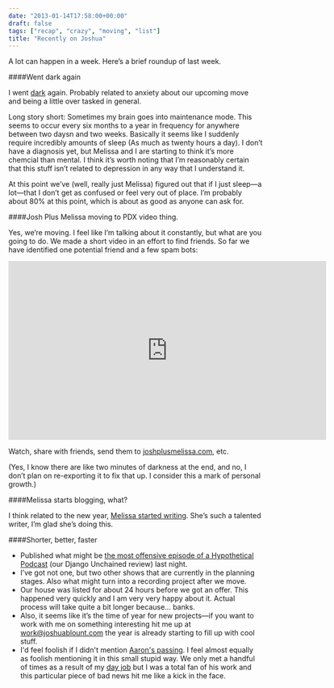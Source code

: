```yaml
---
date: "2013-01-14T17:58:00+00:00"
draft: false
tags: ["recap", "crazy", "moving", "list"]
title: "Recently on Joshua"
---
```

A lot can happen in a week. Here’s a brief roundup of last week.

####Went dark again

I went [dark](http://joshuablount.com/posts/2010/ways-tell-im-not-feeling-well-mental-illness/) again. Probably related to anxiety about our upcoming move and being a little over tasked in general.

Long story short: Sometimes my brain goes into maintenance mode. This seems to occur every six months to a year in frequency for anywhere between two daysn and two weeks. Basically it seems like I suddenly require incredibly amounts of sleep (As much as twenty hours a day). I don’t have a diagnosis yet, but Melissa and I are starting to think it’s more chemcial than mental. I think it’s worth noting that I’m reasonably certain that this stuff isn’t related to depression in any way that I understand it.

At this point we’ve (well, really just Melissa) figured out that if I just sleep—a lot—that I don’t get as confused or feel very out of place. I’m probably about 80% at this point, which is about as good as anyone can ask for.

####Josh Plus Melissa moving to PDX video thing.

Yes, we’re moving. I feel like I’m talking about it constantly, but what are you going to do. We made a short video in an effort to find friends. So far we have identified one potential friend and a few spam bots:

<iframe width="630" height="354" src="http://www.youtube.com/embed/n6Sh3AcVkPk?showinfo=0&hd=1&rel=0" frameborder="0" allowfullscreen></iframe>

Watch, share with friends, send them to [joshplusmelissa.com](http://joshplusmelissa.com), etc.

(Yes, I know there are like two minutes of darkness at the end, and no, I don’t plan on re-exporting it to fix that up. I consider this a mark of personal growth.)

####Melissa starts blogging, what?

I think related to the new year, [Melissa started writing](http://melissablount.com). She’s such a talented writer, I’m glad she’s doing this.

####Shorter, better, faster

* Published what might be [the most offensive episode of a Hypothetical Podcast](http://hypotheticalpodcast.com/post/40505109194/django-unchained-balls-make-me-sentimental) (our Django Unchained review) last night.
* I’ve got not one, but two other shows that are currently in the planning stages. Also what might turn into a recording project after we move.
* Our house was listed for about 24 hours before we got an offer. This happened very quickly and I am very very happy about it. Actual process will take quite a bit longer because… banks.
* Also, it seems like it’s the time of year for new projects—if you want to work with me on something interesting hit me up at [work@joshuablount.com](mailto:work@joshuablount.com) the year is already starting to fill up with cool stuff.
* I'd feel foolish if I didn't mention [Aaron's passing](http://boingboing.net/2013/01/12/rip-aaron-swartz.html). I feel almost equally as foolish mentioning it in this small stupid way. We only met a handful of times as a result of my [day job](http://fightforthefuture.org) but I was a total fan of his work and this particular piece of bad news hit me like a kick in the face.
